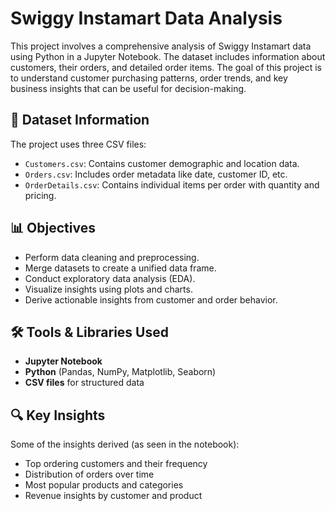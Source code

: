 # Swiggy Instamart Data Analysis

This project involves a comprehensive analysis of Swiggy Instamart data using Python in a Jupyter Notebook. The dataset includes information about customers, their orders, and detailed order items. The goal of this project is to understand customer purchasing patterns, order trends, and key business insights that can be useful for decision-making.

## 📁 Dataset Information

The project uses three CSV files:

- `Customers.csv`: Contains customer demographic and location data.
- `Orders.csv`: Includes order metadata like date, customer ID, etc.
- `OrderDetails.csv`: Contains individual items per order with quantity and pricing.

## 📊 Objectives

- Perform data cleaning and preprocessing.
- Merge datasets to create a unified data frame.
- Conduct exploratory data analysis (EDA).
- Visualize insights using plots and charts.
- Derive actionable insights from customer and order behavior.

## 🛠️ Tools & Libraries Used

- **Jupyter Notebook**
- **Python** (Pandas, NumPy, Matplotlib, Seaborn)
- **CSV files** for structured data

## 🔍 Key Insights

Some of the insights derived (as seen in the notebook):

- Top ordering customers and their frequency
- Distribution of orders over time
- Most popular products and categories
- Revenue insights by customer and product


